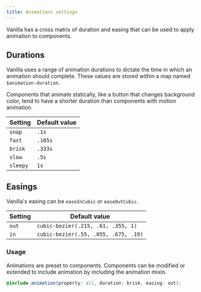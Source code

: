 ```yaml
---
title: Animations settings
---
```


Vanilla has a cross matrix of duration and easing that can be used to apply
animation to components.

## Durations

Vanilla uses a range of animation durations to dictate the time in which an
animation should complete. These values are stored within a map named
`$animation-duration`.

Components that animate statically, like a button that changes background
color, tend to have a shorter duration than components with motion
animation.

Setting  | Default value
 ------------- | -------------
`snap`   | `.1s`
`fast`   | `.165s`
`brisk`   | `.333s`
`slow`   | `.5s`
`sleepy`   | `1s`

## Easings

Vanilla's easing can be `easeInCubic` or `easeOutCubic`.

Setting  | Default value
 ------------- | -------------
`out`   | `cubic-bezier(.215, .61, .355, 1)`
`in`   | `cubic-bezier(.55, .055, .675, .19)`

### Usage

Animations are preset to components. Components can be modified or extended to
include animation by including the animation mixin.

```scss
@include animation(property: all, duration: brisk, easing: out);
```
